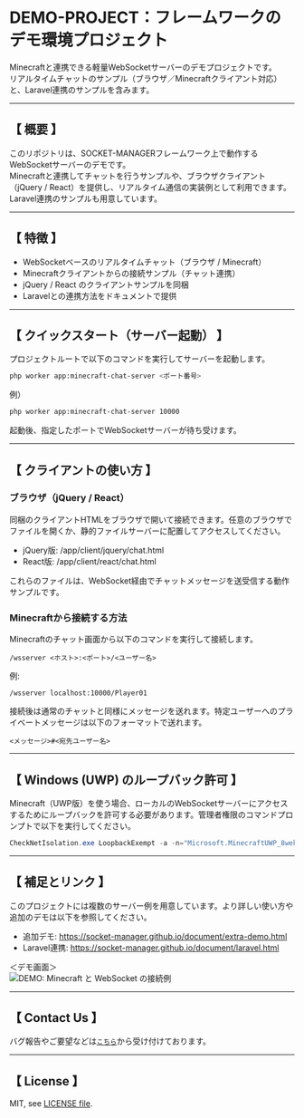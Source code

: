 # DEMO-PROJECT：フレームワークのデモ環境プロジェクト
Minecraftと連携できる軽量WebSocketサーバーのデモプロジェクトです。  
リアルタイムチャットのサンプル（ブラウザ／Minecraftクライアント対応）と、Laravel連携のサンプルを含みます。

---

## 【 概要 】
このリポジトリは、SOCKET-MANAGERフレームワーク上で動作するWebSocketサーバーのデモです。  
Minecraftと連携してチャットを行うサンプルや、ブラウザクライアント（jQuery / React）を提供し、リアルタイム通信の実装例として利用できます。Laravel連携のサンプルも用意しています。

---

## 【 特徴 】
- WebSocketベースのリアルタイムチャット（ブラウザ / Minecraft）
- Minecraftクライアントからの接続サンプル（チャット連携）
- jQuery / React のクライアントサンプルを同梱
- Laravelとの連携方法をドキュメントで提供

---

## 【 クイックスタート（サーバー起動） 】
プロジェクトルートで以下のコマンドを実行してサーバーを起動します。

```bash
php worker app:minecraft-chat-server <ポート番号>
```

例）
```bash
php worker app:minecraft-chat-server 10000
```

起動後、指定したポートでWebSocketサーバーが待ち受けます。

---

## 【 クライアントの使い方 】

### ブラウザ（jQuery / React）
同梱のクライアントHTMLをブラウザで開いて接続できます。任意のブラウザでファイルを開くか、静的ファイルサーバーに配置してアクセスしてください。

- jQuery版: /app/client/jquery/chat.html  
- React版: /app/client/react/chat.html

これらのファイルは、WebSocket経由でチャットメッセージを送受信する動作サンプルです。

### Minecraftから接続する方法
Minecraftのチャット画面から以下のコマンドを実行して接続します。

```
/wsserver <ホスト>:<ポート>/<ユーザー名>
```

例:
```
/wsserver localhost:10000/Player01
```

接続後は通常のチャットと同様にメッセージを送れます。特定ユーザーへのプライベートメッセージは以下のフォーマットで送れます。

```
<メッセージ>#<宛先ユーザー名>
```

---

## 【 Windows (UWP) のループバック許可 】
Minecraft（UWP版）を使う場合、ローカルのWebSocketサーバーにアクセスするためにループバックを許可する必要があります。管理者権限のコマンドプロンプトで以下を実行してください。

```powershell
CheckNetIsolation.exe LoopbackExempt -a -n="Microsoft.MinecraftUWP_8wekyb3d8bbwe"
```

---

## 【 補足とリンク 】
このプロジェクトには複数のサーバー例を用意しています。より詳しい使い方や追加のデモは以下を参照してください。  
- 追加デモ: https://socket-manager.github.io/document/extra-demo.html  
- Laravel連携: https://socket-manager.github.io/document/laravel.html

＜デモ画面＞  
<img src="https://socket-manager.github.io/document/img/index/demo.gif" alt="DEMO: Minecraft と WebSocket の接続例" />

---

## 【 Contact Us 】
バグ報告やご要望などは<a href="mailto:lib.tech.engineer@gmail.com">`こちら`</a>から受け付けております。

---

## 【 License 】
MIT, see <a href="https://github.com/socket-manager/demo-project/blob/main/LICENSE">LICENSE file</a>.